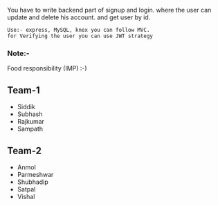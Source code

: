 You have to write backend part of signup and login. where the user can update and delete his account. and get user by id.
```
Use:- express, MySQL, knex you can follow MVC.
for Verifying the user you can use JWT strategy
```

### Note:-
Food responsibility (IMP) :-)

## Team-1
- Siddik
- Subhash
- Rajkumar
- Sampath

## Team-2
- Anmol
- Parmeshwar
- Shubhadip
- Satpal
- Vishal
